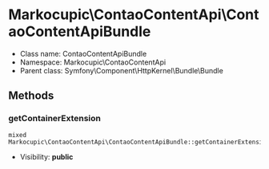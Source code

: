 Markocupic\ContaoContentApi\ContaoContentApiBundle
===============






* Class name: ContaoContentApiBundle
* Namespace: Markocupic\ContaoContentApi
* Parent class: Symfony\Component\HttpKernel\Bundle\Bundle







Methods
-------


### getContainerExtension

    mixed Markocupic\ContaoContentApi\ContaoContentApiBundle::getContainerExtension()





* Visibility: **public**



